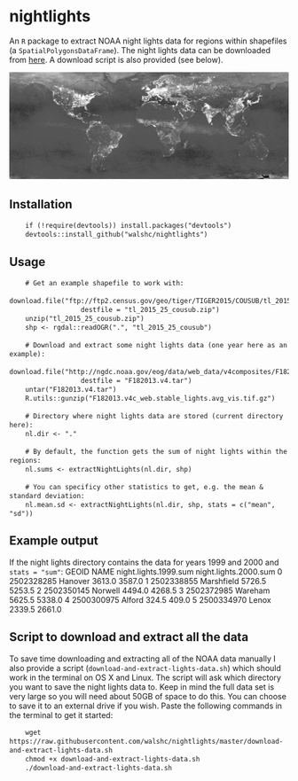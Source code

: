 # nightlights
An `R` package to extract NOAA night lights data for regions within shapefiles (a `SpatialPolygonsDataFrame`). The night lights data can be downloaded from [here](http://ngdc.noaa.gov/eog/data/web_data/v4composites/). A download script is also provided (see below).

![Data](/img.png?raw=true "Night Lights Data")

## Installation
        if (!require(devtools)) install.packages("devtools")
        devtools::install_github("walshc/nightlights")

## Usage

        # Get an example shapefile to work with:
        download.file("ftp://ftp2.census.gov/geo/tiger/TIGER2015/COUSUB/tl_2015_25_cousub.zip",
                      destfile = "tl_2015_25_cousub.zip")
        unzip("tl_2015_25_cousub.zip")
        shp <- rgdal::readOGR(".", "tl_2015_25_cousub")

        # Download and extract some night lights data (one year here as an example):
        download.file("http://ngdc.noaa.gov/eog/data/web_data/v4composites/F182013.v4.tar",
                      destfile = "F182013.v4.tar")
        untar("F182013.v4.tar")
        R.utils::gunzip("F182013.v4c_web.stable_lights.avg_vis.tif.gz")

        # Directory where night lights data are stored (current directory here):
        nl.dir <- "."

        # By default, the function gets the sum of night lights within the regions:
        nl.sums <- extractNightLights(nl.dir, shp)

        # You can specificy other statistics to get, e.g. the mean & standard deviation:
        nl.mean.sd <- extractNightLights(nl.dir, shp, stats = c("mean", "sd"))

## Example output
If the night lights directory contains the data for years 1999 and 2000 and `stats = "sum"`:
               GEOID       NAME night.lights.1999.sum night.lights.2000.sum
        0 2502328285    Hanover                3613.0                3587.0
        1 2502338855 Marshfield                5726.5                5253.5
        2 2502350145    Norwell                4494.0                4268.5
        3 2502372985    Wareham                5625.5                5338.0
        4 2500300975     Alford                 324.5                 409.0
        5 2500334970      Lenox                2339.5                2661.0

## Script to download and extract all the data
To save time downloading and extracting all of the NOAA data manually I also provide a script (`download-and-extract-lights-data.sh`) which should work in the terminal on OS X and Linux. The script will ask which directory you want to save the night lights data to. Keep in mind the full data set is very large so you will need about 50GB of space to do this. You can choose to save it to an external drive if you wish. Paste the following commands in the terminal to get it started:

        wget https://raw.githubusercontent.com/walshc/nightlights/master/download-and-extract-lights-data.sh
        chmod +x download-and-extract-lights-data.sh
        ./download-and-extract-lights-data.sh
